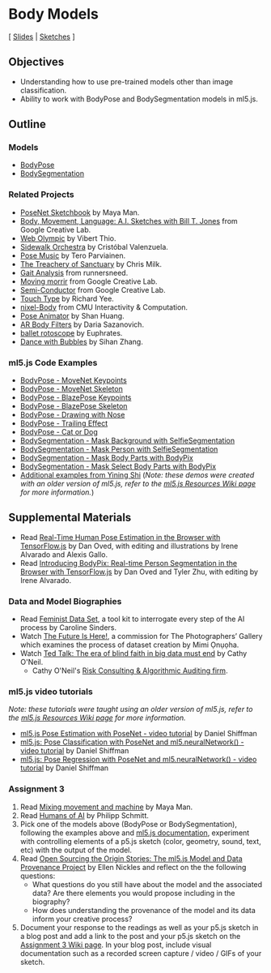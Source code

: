 # Body Models

[ [Slides](https://docs.google.com/presentation/d/1l_D9syEOAxvoi1ud_urHPrQJ8-xC80GRU2YfkQAC7qw/) | [Sketches](https://editor.p5js.org/jackbdu/collections/kjuPKBzeH) ]

## Objectives

-   Understanding how to use pre-trained models other than image classification.
-   Ability to work with BodyPose and BodySegmentation models in ml5.js.

## Outline

### Models

-   [BodyPose](https://docs.ml5js.org/#/reference/bodypose)
-   [BodySegmentation](https://docs.ml5js.org/#/reference/body-segmentation)

### Related Projects

-   [PoseNet Sketchbook](https://googlecreativelab.github.io/posenet-sketchbook/) by Maya Man.
-   [Body, Movement, Language: A.I. Sketches with Bill T. Jones](https://experiments.withgoogle.com/billtjonesai) from Google Creative Lab.
-   [Web Olympic](https://vibertthio.com/web-olympic/) by Vibert Thio.
-   [Sidewalk Orchestra](https://github.com/cvalenzuela/sidewalk_orchestra) by Cristóbal Valenzuela.
-   [Pose Music](https://codepen.io/teropa/full/QxLrMp/) by Tero Parviainen.
-   [The Treachery of Sanctuary](https://www.youtube.com/watch?v=I5__9hq-yas&feature=youtu.be) by Chris Milk.
-   [Gait Analysis](https://www.runnersneed.com/expert-advice/gear-guides/gait-analysis.html) from runnersneed.
-   [Moving morrir](https://experiments.withgoogle.com/move-mirror) from Google Creative Lab.
-   [Semi-Conductor](https://experiments.withgoogle.com/semi-conductor) from Google Creative Lab.
-   [Touch Type](https://experiments.withgoogle.com/touch-type) by Richard Yee.
-   [nixel-Body](http://cmuems.com/2018/60212f/nixel/10/12/nixel-body/) from CMU Interactivity & Computation.
-   [Pose Animator](https://github.com/yemount/pose-animator/) by Shan Huang.
-   [AR Body Filters](https://sheeborshee.com/AR-body-filters-2019) by Daria Sazanovich.
-   [ballet rotoscope](https://www.youtube.com/watch?v=yzJk6ww3LD0) by Euphrates.
-   [Dance with Bubbles](https://sihanzhang.wixsite.com/myspace/machine-learning-for-the-web) by Sihan Zhang.

### ml5.js Code Examples

-   [BodyPose - MoveNet Keypoints](https://editor.p5js.org/ml5/sketches/c8sl_hGmN)
-   [BodyPose - MoveNet Skeleton](https://editor.p5js.org/ml5/sketches/vpSI23x0A)
-   [BodyPose - BlazePose Keypoints](https://editor.p5js.org/ml5/sketches/OukJYAJAb)
-   [BodyPose - BlazePose Skeleton](https://editor.p5js.org/ml5/sketches/KWgsAbgkk)
-   [BodyPose - Drawing with Nose](https://editor.p5js.org/jackbdu/sketches/bUsDnrEbv)
-   [BodyPose - Trailing Effect](https://editor.p5js.org/jackbdu/sketches/eQTjLNK35)
-   [BodyPose - Cat or Dog](https://editor.p5js.org/jackbdu/sketches/26sLU0Ub-)
-   [BodySegmentation - Mask Background with SelfieSegmentation](https://editor.p5js.org/ml5/sketches/KNsdeNhrp)
-   [BodySegmentation - Mask Person with SelfieSegmentation](https://editor.p5js.org/ml5/sketches/h6TN8umP5)
-   [BodySegmentation - Mask Body Parts with BodyPix](https://editor.p5js.org/ml5/sketches/ruoyal-RC)
-   [BodySegmentation - Mask Select Body Parts with BodyPix](https://editor.p5js.org/ml5/sketches/R5rug0HKk)
-   [Additional examples from Yining Shi](https://github.com/yining1023/machine-learning-for-the-web/tree/main/week3-pose) (_Note: these demos were created with an older version of ml5.js, refer to the [ml5.js Resources Wiki page](https://github.com/jackbdu/Intro-ML-Arts-IMA-Summer24/wiki/ml5.js-Resources) for more information._)

## Supplemental Materials

-   Read [Real-Time Human Pose Estimation in the Browser with TensorFlow.js](https://medium.com/tensorflow/real-time-human-pose-estimation-in-the-browser-with-tensorflow-js-7dd0bc881cd5) by Dan Oved, with editing and illustrations by Irene Alvarado and Alexis Gallo.
-   Read [Introducing BodyPix: Real-time Person Segmentation in the Browser with TensorFlow.js](https://medium.com/tensorflow/introducing-bodypix-real-time-person-segmentation-in-the-browser-with-tensorflow-js-f1948126c2a0) by Dan Oved and Tyler Zhu, with editing by Irene Alvarado.

### Data and Model Biographies

-   Read [Feminist Data Set](https://carolinesinders.com/wp-content/uploads/2020/05/Feminist-Data-Set-Final-Draft-2020-0526.pdf), a tool kit to interrogate every step of the AI process by Caroline Sinders.
-   Watch [The Future Is Here!](https://thephotographersgallery.org.uk/whats-on/digital-project/mimi-onuoha-future-here), a commission for The Photographers’ Gallery which examines the process of dataset creation by Mimi Ọnụọha.
-   Watch [Ted Talk: The era of blind faith in big data must end](https://www.youtube.com/watch?v=_2u_eHHzRto) by Cathy O'Neil.
    -   Cathy O'Neil's [Risk Consulting & Algorithmic Auditing firm](https://orcaarisk.com/).

### ml5.js video tutorials

_Note: these tutorials were taught using an older version of ml5.js, refer to the [ml5.js Resources Wiki page](https://github.com/jackbdu/Intro-ML-Arts-IMA-Summer24/wiki/ml5.js-Resources) for more information._

-   [ml5.js Pose Estimation with PoseNet - video tutorial](https://youtu.be/OIo-DIOkNVg?list=PLRqwX-V7Uu6YPSwT06y_AEYTqIwbeam3y) by Daniel Shiffman
-   [ml5.js: Pose Classification with PoseNet and ml5.neuralNetwork() - video tutorial](https://www.youtube.com/watch?v=FYgYyq-xqAw&t=1197s) by Daniel Shiffman
-   [ml5.js: Pose Regression with PoseNet and ml5.neuralNetwork() - video tutorial](https://www.youtube.com/watch?v=lob74HqHYJ0) by Daniel Shiffman

### Assignment 3

1. Read [Mixing movement and machine](https://medium.com/artists-and-machine-intelligence/mixing-movement-and-machine-848095ea5596) by Maya Man.
2. Read [Humans of AI](https://humans-of.ai/editorial) by Philipp Schmitt.
3. Pick one of the models above (BodyPose or BodySegmentation), following the examples above and [ml5.js documentation](https://docs.ml5js.org/), experiment with controlling elements of a p5.js sketch (color, geometry, sound, text, etc) with the output of the model.
4. Read [Open Sourcing the Origin Stories: The ml5.js Model and Data Provenance Project](https://github.com/ellennickles/ml5js-model-and-data-provenance-project) by Ellen Nickles and reflect on the the following questions:
    - What questions do you still have about the model and the associated data? Are there elements you would propose including in the biography?
    - How does understanding the provenance of the model and its data inform your creative process?
5. Document your response to the readings as well as your p5.js sketch in a blog post and add a link to the post and your p5.js sketch on the [Assignment 3 Wiki page](https://github.com/jackbdu/Intro-ML-Arts-IMA-Summer24/wiki/Assignment-3). In your blog post, include visual documentation such as a recorded screen capture / video / GIFs of your sketch.
